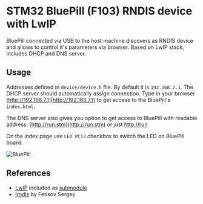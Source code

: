 STM32 BluePill (F103) RNDIS device with LwIP
===
BluePill connected via USB to the host machine discovers as RNDIS device and allows to control it's parameters via browser. Based on LwIP stack, includes DHCP and DNS server.

Usage
---
Addresses defined in `device/device.h` file. By default it is `192.168.7.1`. The DHCP server should automatically assign connection. Type in your browser [http://192.168.7.1](http://192.168.7.1) to get access to the BluePill's `index.html`.

The DNS server also gives you option to get access to BluePill with readable address: [http://run.stm](http://run.stm) or just [http://run](http://run)

On the index page use `LED PC13` checkbox to switch the LED on BluePill board.

![BluePill](/fs/img/BluePill.svg)

References
---
* [LwIP](https://savannah.nongnu.org/projects/lwip/) included as [submodule](https://git.savannah.nongnu.org/git/lwip.git)
* [lrndis](https://github.com/fetisov/lrndis) by Fetisov Sergey
